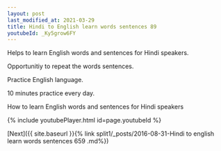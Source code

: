 ```yaml
---
layout: post
last_modified_at: 2021-03-29
title: Hindi to English learn words sentences 89 
youtubeId: _Ky5grow6FY
---
```

 
 
Helps to learn English words and sentences for Hindi speakers.

Opportunitiy to repeat the words sentences. 

Practice English language. 
 
10 minutes practice every day. 
 
How to learn English words and sentences for Hindi speakers 
 
{% include youtubePlayer.html id=page.youtubeId %}
 
 
[Next]({{ site.baseurl }}{% link  split1/_posts/2016-08-31-Hindi to english learn words sentences 659 .md%})
 
